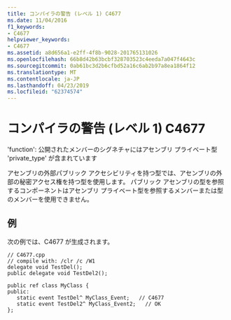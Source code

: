 ```yaml
---
title: コンパイラの警告 (レベル 1) C4677
ms.date: 11/04/2016
f1_keywords:
- C4677
helpviewer_keywords:
- C4677
ms.assetid: a8d656a1-e2ff-4f8b-9028-201765131026
ms.openlocfilehash: 66b8d42b63bcbf328703523c4eeda7a047f4643c
ms.sourcegitcommit: 0ab61bc3d2b6cfbd52a16c6ab2b97a8ea1864f12
ms.translationtype: MT
ms.contentlocale: ja-JP
ms.lasthandoff: 04/23/2019
ms.locfileid: "62374574"
---
```

# <a name="compiler-warning-level-1-c4677"></a>コンパイラの警告 (レベル 1) C4677

'function': 公開されたメンバーのシグネチャにはアセンブリ プライベート型 'private_type' が含まれています

アセンブリの外部パブリック アクセシビリティを持つ型では、アセンブリの外部の秘密アクセス権を持つ型を使用します。 パブリック アセンブリの型を参照するコンポーネントはアセンブリ プライベート型を参照するメンバーまたは型のメンバーを使用できません。

## <a name="example"></a>例

次の例では、C4677 が生成されます。

```
// C4677.cpp
// compile with: /clr /c /W1
delegate void TestDel();
public delegate void TestDel2();

public ref class MyClass {
public:
   static event TestDel^ MyClass_Event;   // C4677
   static event TestDel2^ MyClass_Event2;   // OK
};
```